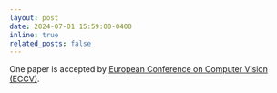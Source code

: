 ```yaml
---
layout: post
date: 2024-07-01 15:59:00-0400
inline: true
related_posts: false
---
```


One paper is accepted by <a href="">European Conference on Computer Vision (ECCV)</a>.


